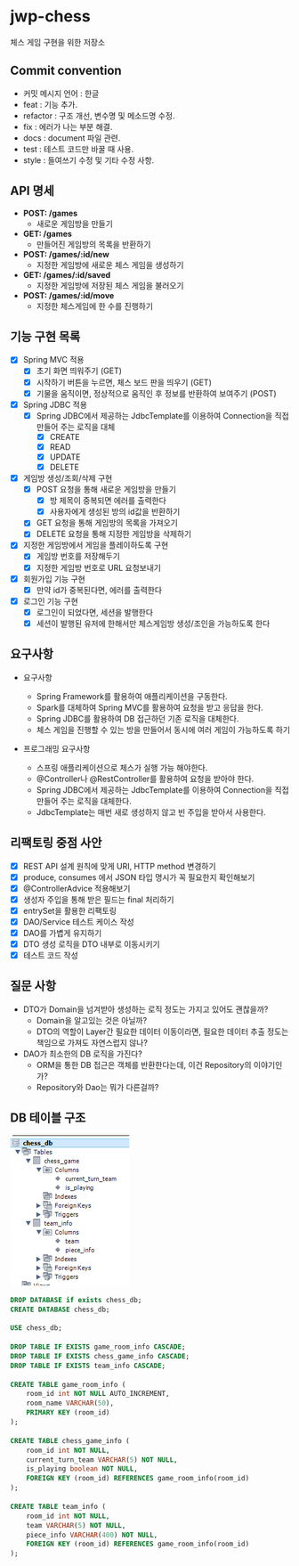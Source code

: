 # jwp-chess
체스 게임 구현을 위한 저장소

## Commit convention
- 커밋 메시지 언어 : 한글
- feat : 기능 추가.
- refactor : 구조 개선, 변수명 및 메소드명 수정.
- fix : 에러가 나는 부분 해결.
- docs : document 파일 관련.
- test : 테스트 코드만 바꿀 때 사용.
- style : 들여쓰기 수정 및 기타 수정 사항.

## API 명세
- __POST: /games__
    - 새로운 게임방을 만들기
- __GET: /games__ 
    - 만들어진 게임방의 목록을 반환하기
- __POST: /games/:id/new__ 
    - 지정한 게임방에 새로운 체스 게임을 생성하기
- __GET: /games/:id/saved__ 
    - 지정한 게임방에 저장된 체스 게임을 불러오기
- __POST: /games/:id/move__
    - 지정한 체스게임에 한 수를 진행하기

## 기능 구현 목록
- [x] Spring MVC 적용
    - [x] 초기 화면 띄워주기 (GET)
    - [x] 시작하기 버튼을 누르면, 체스 보드 판을 띄우기 (GET)
    - [x] 기물을 움직이면, 정상적으로 움직인 후 정보를 반환하여 보여주기 (POST)
- [x] Spring JDBC 적용
    - [x] Spring JDBC에서 제공하는 JdbcTemplate를 이용하여 Connection을 직접 만들어 주는 로직을 대체
        - [x] CREATE
        - [x] READ
        - [x] UPDATE
        - [x] DELETE
- [x] 게임방 생성/조회/삭제 구현
    - [x] POST 요청을 통해 새로운 게임방을 만들기 
        - [x] 방 제목이 중복되면 에러를 출력한다
        - [x] 사용자에게 생성된 방의 id값을 반환하기
    - [x] GET 요청을 통해 게임방의 목록을 가져오기
    - [X] DELETE 요청을 통해 지정한 게임방을 삭제하기
- [x] 지정한 게임방에서 게임을 플레이하도록 구현
    - [x] 게임방 번호를 저장해두기
    - [x] 지정한 게임방 번호로 URL 요청보내기
- [x] 회원가입 기능 구현
    - [x] 만약 id가 중복된다면, 에러를 출력한다
- [x] 로그인 기능 구현
    - [x] 로그인이 되었다면, 세션을 발행한다
    - [x] 세션이 발행된 유저에 한해서만 체스게임방 생성/조인을 가능하도록 한다

## 요구사항
- 요구사항
    - Spring Framework를 활용하여 애플리케이션을 구동한다.
    - Spark를 대체하여 Spring MVC를 활용하여 요청을 받고 응답을 한다.
    - Spring JDBC를 활용하여 DB 접근하던 기존 로직을 대체한다.
    - 체스 게임을 진행할 수 있는 방을 만들어서 동시에 여러 게임이 가능하도록 하기

- 프로그래밍 요구사항
    - 스프링 애플리케이션으로 체스가 실행 가능 해야한다.
    - @Controller나 @RestController를 활용하여 요청을 받아야 한다.
    - Spring JDBC에서 제공하는 JdbcTemplate를 이용하여 Connection을 직접 만들어 주는 로직을 대체한다.
    - JdbcTemplate는 매번 새로 생성하지 않고 빈 주입을 받아서 사용한다.
    
## 리팩토링 중점 사안
- [x] REST API 설계 원칙에 맞게 URI, HTTP method 변경하기
- [x] produce, consumes 에서 JSON 타입 명시가 꼭 필요한지 확인해보기
- [x] @ControllerAdvice 적용해보기
- [x] 생성자 주입을 통해 받은 필드는 final 처리하기
- [x] entrySet을 활용한 리팩토링
- [x] DAO/Service 테스트 케이스 작성
- [x] DAO를 가볍게 유지하기
- [x] DTO 생성 로직을 DTO 내부로 이동시키기
- [x] 테스트 코드 작성

## 질문 사항
- DTO가 Domain을 넘겨받아 생성하는 로직 정도는 가지고 있어도 괜찮을까?
    - Domain을 알고있는 것은 아닐까?
    - DTO의 역할이 Layer간 필요한 데이터 이동이라면, 필요한 데이터 추출 정도는 책임으로 가져도 자연스럽지 않나?
- DAO가 최소한의 DB 로직을 가진다?
    - ORM을 통한 DB 접근은 객체를 반환한다는데, 이건 Repository의 이야기인가?
    - Repository와 Dao는 뭐가 다른걸까?

## DB 테이블 구조
![table_structure](./img/table_structure.png)
```sql
DROP DATABASE if exists chess_db;
CREATE DATABASE chess_db;

USE chess_db;

DROP TABLE IF EXISTS game_room_info CASCADE;
DROP TABLE IF EXISTS chess_game_info CASCADE;
DROP TABLE IF EXISTS team_info CASCADE;

CREATE TABLE game_room_info (
    room_id int NOT NULL AUTO_INCREMENT,
    room_name VARCHAR(50),
    PRIMARY KEY (room_id)
);

CREATE TABLE chess_game_info (
    room_id int NOT NULL,
    current_turn_team VARCHAR(5) NOT NULL,
    is_playing boolean NOT NULL,
    FOREIGN KEY (room_id) REFERENCES game_room_info(room_id)
);

CREATE TABLE team_info (
    room_id int NOT NULL,
    team VARCHAR(5) NOT NULL,
    piece_info VARCHAR(400) NOT NULL,
    FOREIGN KEY (room_id) REFERENCES game_room_info(room_id)
);
```       
